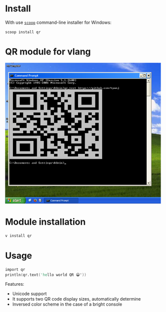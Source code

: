 # Install

With use [`scoop`](https://scoop.sh) command-line installer for Windows:
```
scoop install qr
```

# QR module for vlang

![Usage](https://github.com/tpanj/bash4all-media/raw/main/media/qr.png)

# Module installation

```bash
v install qr
```

# Usage

```v
import qr
println(qr.text('hello world QR 😀'))
```

Features: 
* Unicode support
* It supports two QR code display sizes, automatically determine
* Inversed color scheme in the case of a bright console
